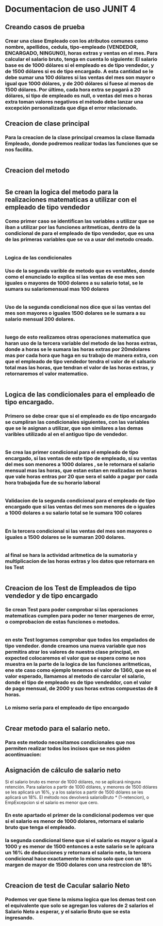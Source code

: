 # Documentacion de uso JUNIT 4

## Creando casos de prueba
### Crear una clase Empleado con los atributos comunes como nombre, apellidos, cedula, tipo-empleado (VENDEDOR, ENCARGADO, NINGUNO), horas extras y ventas en el mes. Para calcular el salario bruto, tenga en cuenta lo siguiente: El salario base es de 1000 dólares si el empleado es de tipo vendedor, y de 1500 dólares si es de tipo encargado. A esta cantidad se le debe sumar una 100 dólares si las ventas del mes son mayor o igual que 1000 dólares, y de 200 dólares si fuese al menos de 1500 dólares. Por último, cada hora extra se pagará a 20 dólares, si tipo de empleado es null, o ventas del mes o horas extra toman valores negativos el método debe lanzar una excepción personalizada que diga el error relacionado.


## Creacion de clase principal
### Para la creacion de la clase principal creamos la clase llamada Empleado, donde podremos realizar todas las funciones que se nos facilita.
<img src="Capturas/1.PNG" alt=""/>

## Creacion del metodo
<img src="Capturas/2.PNG" alt=""/>

## Se crean la logica del metodo para la realizaciones matematicas a utilizar con el empleado de tipo vendedor
### Como primer caso se identifican las variables a utilizar que se iban a utilizar por las funciones aritmeticas, dentro de la condicional de para el empleado de tipo vendedor, que es una de las primeras variables que se va a usar del metodo creado.
<img src="Capturas/3.PNG" alt=""/>

### Logica de las condicionales

### Uso de la segunda varible de metodo que es ventaMes, donde como el enunciado lo explica si las ventas de ese mes son iguales o mayores de 1000 dolares a su salario total, se le sumara su salariomensual mas 100 dolares
<img src="Capturas/4.PNG" alt=""/>

### Uso de la segunda condicional nos dice que si las ventas del mes son mayores o iguales 1500 dolares se le sumara a su salario mensual 200 dolares.
<img src="Capturas/5.PNG" alt=""/>

### luego de esto realizamos otras operaciones matematica que haran uso de la tercera variable del metodo de las horas extras, donde a horas se le sumara las horas extras por 20mdolares mas por cada hora que haga en su trabajo de manera extra, con que el empleado de tipo  vendedor tendra el valor de el salsario total mas las horas, que tendran el valor de las horas extras, y retornaremos el valor matematico.
<img src="Capturas/6.PNG" alt=""/>

## Logica de las condicionales para el empleado de tipo encargado.

### Primero se debe crear que si el empleado es de tipo encargado se cumpliran las condicionales siguientes, con las variables que se le asignan a utilizar, que son similares a las demas varibles utilizado al en el antiguo tipo de vendedor.
<img src="Capturas/7.PNG" alt=""/>

### Se crea las primer condicional para el empleado de tipo encargado, si las ventas de este tipo de empleado, si su ventas del mes son menores a 1000 dolares , se le retornara el salario mensual mas las horas, que estan estan en realizadas en horas que vale horas entras por 20 que sera el saldo a pagar por cada hora trabajada fue de su horario laboral
<img src="Capturas/8.PNG" alt=""/>

### Validacion de la segunda condicional para el empleado de tipo encargado que si las ventas del mes son menores de o iguales a 1000 dolares a su salario total se le sumara 100 colares
<img src="Capturas/9.PNG" alt=""/>

### En la tercera condicional si las ventas del mes son mayores o iguales a 1500 dolares se le sumaran 200 dolares.
<img src="Capturas/10.PNG" alt=""/>

### al final se hara la actividad aritmetica de la sumatoria y multiplicacion de las horas extras y los datos que retornara en los Test
<img src="Capturas/11.PNG" alt=""/>

## Creacion de los Test de Empleados de tipo vendedor y de tipo encargado

### Se crean Test para poder comprobar si las operaciones matematicas cumplen para poder no tener margenes de error, o comprobacion de estas funciones o metodos.
<img src="Capturas/12.PNG" alt=""/>

### en este Test logramos comprobar que todos los empelados de tipo vendedor. donde creamos una nueva variable que nos permitira atrar los valores de nuestra clase principal, en expected colocaremos el valor que se espera como se nos muestra en la parte de la logica de las funciones aritmeticas, ene ste caso como ejemplo tenemos el valor de 1360, que es el valor esperado, llamamos al metodo de carcular el salario, donde el tipo de empleado es de tipo vendeddor, con el valor de pago mensual, de 2000 y sus horas extras compuestas de 8 horas.

### Lo mismo seria para el empleado de tipo encargado
<img src="Capturas/13.PNG" alt=""/>

## Crear metodo para el salario neto.
### Para este metodo necesitamos condicionales que nos permiten realizar todos los incisos que se nos piden acontinuacion:
## Asignación de cálculo de salario neto
Si el salario bruto es menor de 1000 dólares, no se aplicará ninguna retención. Para salarios a partir de 1000 dólares, y menores de 1500 dólares se les aplicará un 16%, y a los salarios a partir de 1500 dólares se les aplicará un 18%. El método nos devolverá salarioBruto * (1-retencion), o EmpExcepcion si el salario es menor que cero.

### En este apartado el primer de la condicional podemos ver que si el salario es menor de 1000 dolares, retornara el salario bruto que tenga el empleado.
### la segunda condicional tiene que si el salario es mayor o igual a 1000 y es menor de 1500 entonces a este salario se le aplcara un 16% de deducciones y retornara el salario neto, la tercera condicional hace exactamente lo mismo solo que con un margen de mayor de 1500 dolares con una restrccion de 18% 
<img src="Capturas/14.PNG" alt=""/>

## Creacion de test de Cacular salario Neto
### Podemos ver que tiene la misma logica que los demas test con el equivalente que solo se agregan los valores de 2 salarios el Salario Neto a esperar, y el salario Bruto que se esta ingresando.
<img src="Capturas/15.PNG" alt=""/>
